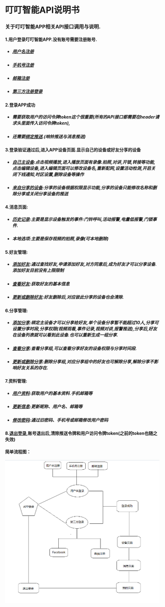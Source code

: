 # 叮叮智能API说明书

### 关于叮叮智能APP相关API接口调用与说明.

#### 1.用户登录叮叮智能APP.没有账号需要注册账号.

* ##### [用户名注册](/../zhang-hao-zhu-ce/yong-hu-ming-zhu-ce.html)
* ##### [手机号注册](/../zhang-hao-zhu-ce/shou-ji-hao-zhu-ce.html)
* ##### [邮箱注册](/../zhang-hao-zhu-ce/you-xiang-zhu-ce.html)
* ##### [第三方注册登录](/../deng-lu-yu-tui-chu/zhang-hao-deng-lu/di-san-fang-deng-lu.html)

#### 2.登录APP成功

* ##### 需要获取用户的访问令牌token这个很重要\(所有的API接口都需要在header请求头里面传入访问令牌token\),
* ##### 还需要[绑定推送](/../deng-lu-yu-tui-chu.html).\(响铃推送与消息推送\)

#### 3.登录验证通过后,进入APP设备页面.显示自己的设备或好友分享的设备

* ##### [自己主设备](/../she-bei-xiang-guan/wo-de-she-bei.html):点击视频播放,进入播放页面有录像.拍照,对讲,开锁,转接等功能,点击编辑设备,进入编辑页面可以修改设备名,重新配网,设置活动检测,开启关闭下线通知,时区设置,删除设备等操作
* ##### [来自分享的设备](/../she-bei-xiang-guan/fen-xiang-she-bei.html):分享的设备根据权限显示功能,分享的设备只能修改名称和删除分享或关闭分享设备的推送

#### 4.消息页面:

* ##### [历史记录](/../xiao-xi-xiang-guan/li-shi-ji-lu.html):主要是显示设备触发的事件:门铃呼叫,活动报警,电量低报警,门锁事件.
* ##### 本地选项:主要是保存视频的拍照,录像\(可本地删除\)

#### 5.好友管理:

* ##### [添加好友](/../hao-you-guan-li/tian-jia-hao-you.html):通过查找好友,申请添加好友,对方同意后,成为好友才可以分享设备.添加好友目前没有上限限制
* ##### [查看好友](/../hao-you-guan-li/cha-kan-hao-you.html):获取好友的基本信息
* ##### [更新或删除好友](/../hao-you-guan-li/geng-xin-yu-shan-chu.html):好友删除后,对应彼此分享的设备也会清除.

#### 6.分享管理:

* ##### [添加分享](/../fen-xiang-guan-li/tian-jia-fen-xiang.html):绑定主设备才可以分享给好友,单个设备分享暂不能超过10人,分享可设置分享时段,分享权限\(视频观看,事件记录,视频对讲,报警推送\),分享后,好友在设备列表就可以看到此设备.也可以重新生成一组分享.
* ##### [查看分享](/../fen-xiang-guan-li/cha-kan-fen-xiang.html):查看分享组,可以查看分享好友的设备权限与分享时间段.
* ##### [更新或删除分享](/../fen-xiang-guan-li/geng-xin-yu-shan-chu.html):删除分享组,对应分享组中的好友也可解除分享,解除分享不影响好友关系的存在.

#### 7.资料管理:

* ##### [用户资料](/../zi-liao-guan-li/yong-hu-zi-liao.html):获取用户的基本资料.手机邮箱等
* ##### [更新信息](/../zi-liao-guan-li/geng-xin-zi-liao.html):更新昵称、用户名、邮箱等
* ##### [修改密码](/../zi-liao-guan-li/xiu-gai-mi-ma.html):通过旧密码、手机号或邮箱修改用户密码

#### 8.[退出登录](/../deng-lu-yu-tui-chu/zhang-hao-tui-chu.html),账号退出后,清除推送令牌和用户访问令牌token\(之前的token也随之失效\)

#### 简单流程图：

![](/assets/TIM截图20190306161312.png)

